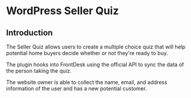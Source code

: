 # WordPress Seller Quiz

## Introduction

The Seller Quiz allows users to create a multiple choice quiz that will help potential home buyers decide whether or not they're ready to buy.

The plugin hooks into FrontDesk using the official API to sync the data of the person taking the quiz.

The website owner is able to collect the name, email, and address information of the user and has a new potential customer.